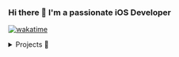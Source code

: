 ### Hi there 👋 I'm a passionate iOS Developer 

<!--
**joshuakilaha/joshuakilaha** is a ✨ _special_ ✨ repository because its `README.md` (this file) appears on your GitHub profile.

Here are some ideas to get you started:

- 🔭 I’m currently working on ...
- 🌱 I’m currently learning ...
- 👯 I’m looking to collaborate on ...
- 🤔 I’m looking for help with ...
- 💬 Ask me about ...
- 📫 How to reach me: ...
- 😄 Pronouns: ...
- ⚡ Fun fact: ...
-->
[![wakatime](https://wakatime.com/badge/user/eea16d70-a1c2-4c29-8851-ed4cafb802aa.svg)](https://wakatime.com/@eea16d70-a1c2-4c29-8851-ed4cafb802aa)
<!--START_SECTION:waka-->
<!--END_SECTION:waka-->

<details>
<summary> Projects 📱</summary>
 
</details>
